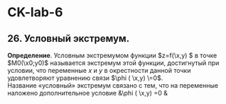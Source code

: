 # CK-lab-6
## 26. Условный экстремум.
**Определение**. Условным экстремумом функции $z=f(\x,y) \$ в точке $M0(\x0;y0)\$ называется экстремум этой функции, достигнутый при условии, что переменные $x$ и $y$ в окрестности данной точки удовлетворяют уравнению связи $\phi ( \x,y) \=0$. <br/>
Название «условный» экстремум связано с тем, что на переменные наложено дополнительное условие &\phi ( \x,y) \=0 & <br/>

